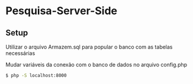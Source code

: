 # Pesquisa-Server-Side

## Setup ##

Utilizar o arquivo Armazem.sql para popular o banco com as tabelas necessárias

Mudar variáveis da conexão com o banco de dados no arquivo config.php

```bash
$ php -S localhost:8000
```
